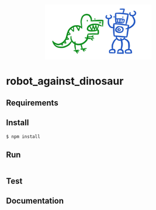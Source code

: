 <p align=center> <img src="robot against dinosaur.png" height=150 /> </p>

# robot_against_dinosaur

## Requirements


## Install

```
$ npm install
```

## Run

```

```

## Test

## Documentation
